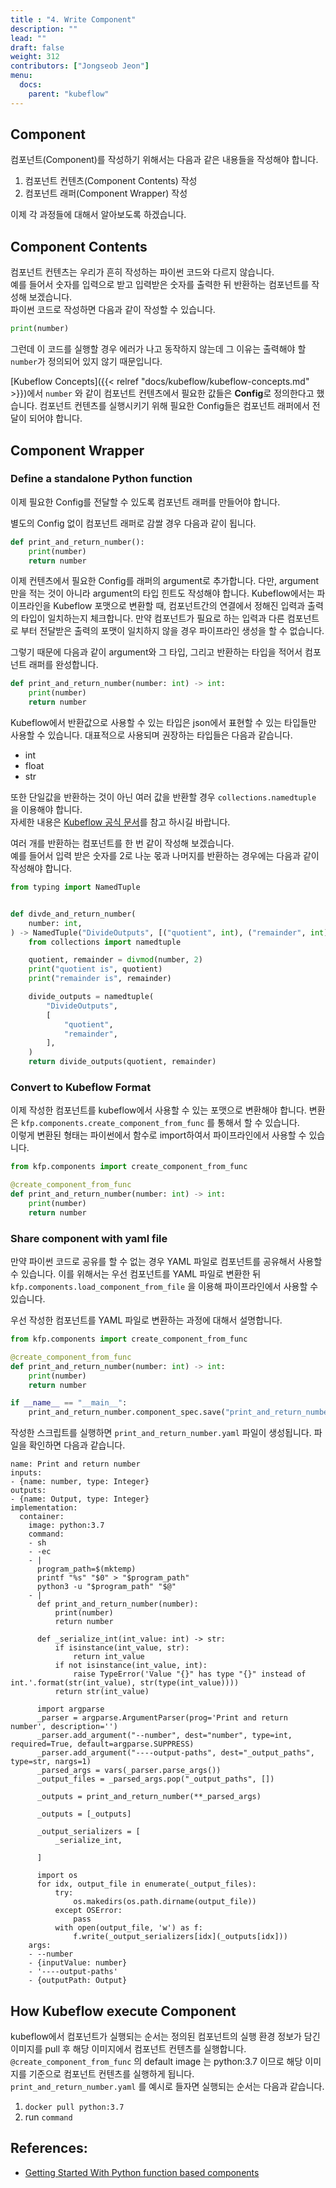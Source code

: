 ```yaml
---
title : "4. Write Component"
description: ""
lead: ""
draft: false
weight: 312
contributors: ["Jongseob Jeon"]
menu:
  docs:
    parent: "kubeflow"
---
```



## Component

컴포넌트(Component)를 작성하기 위해서는 다음과 같은 내용들을 작성해야 합니다.

1. 컴포넌트 컨텐츠(Component Contents) 작성
2. 컴포넌트 래퍼(Component Wrapper) 작성

이제 각 과정들에 대해서 알아보도록 하겠습니다.

## Component Contents

컴포넌트 컨텐츠는 우리가 흔히 작성하는 파이썬 코드와 다르지 않습니다.  
예를 들어서 숫자를 입력으로 받고 입력받은 숫자를 출력한 뒤 반환하는 컴포넌트를 작성해 보겠습니다.  
파이썬 코드로 작성하면 다음과 같이 작성할 수 있습니다.

```python
print(number)
```

그런데 이 코드를 실행할 경우 에러가 나고 동작하지 않는데 그 이유는 출력해야 할 `number`가 정의되어 있지 않기 때문입니다.

[Kubeflow Concepts]({{< relref "docs/kubeflow/kubeflow-concepts.md" >}})에서 `number` 와 같이 컴포넌트 컨텐츠에서 필요한 값들은 **Config**로 정의한다고 했습니다. 컴포넌트 컨텐츠를 실행시키기 위해 필요한 Config들은 컴포넌트 래퍼에서 전달이 되어야 합니다.

## Component Wrapper

### Define a standalone Python function

이제 필요한 Config를 전달할 수 있도록 컴포넌트 래퍼를 만들어야 합니다.

별도의 Config 없이 컴포넌트 래퍼로 감쌀 경우 다음과 같이 됩니다.

```python
def print_and_return_number():
    print(number)
    return number
```

이제 컨텐츠에서 필요한 Config를 래퍼의 argument로 추가합니다. 다만, argument 만을 적는 것이 아니라 argument의 타입 힌트도 작성해야 합니다. Kubeflow에서는 파이프라인을 Kubeflow 포맷으로 변환할 때, 컴포넌트간의 연결에서 정해진 입력과 출력의 타입이 일치하는지 체크합니다. 만약 컴포넌트가 필요로 하는 입력과 다른 컴포넌트로 부터 전달받은 출력의 포맷이 일치하지 않을 경우 파이프라인 생성을 할 수 없습니다.

그렇기 때문에 다음과 같이 argument와 그 타입, 그리고 반환하는 타입을 적어서 컴포넌트 래퍼를 완성합니다.

```python
def print_and_return_number(number: int) -> int:
    print(number)
    return number
```

Kubeflow에서 반환값으로 사용할 수 있는 타입은 json에서 표현할 수 있는 타입들만 사용할 수 있습니다. 대표적으로 사용되며 권장하는 타입들은 다음과 같습니다.

- int
- float
- str

또한 단일값을 반환하는 것이 아닌 여러 값을 반환할 경우 `collections.namedtuple` 을 이용해야 합니다.  
자세한 내용은 [Kubeflow 공식 문서](https://www.kubeflow.org/docs/components/pipelines/sdk/python-function-components/#passing-parameters-by-value)를 참고 하시길 바랍니다.  

여러 개를 반환하는 컴포넌트를 한 번 같이 작성해 보겠습니다.  
예를 들어서 입력 받은 숫자를 2로 나눈 몫과 나머지를 반환하는 경우에는 다음과 같이 작성해야 합니다.

```python
from typing import NamedTuple


def divde_and_return_number(
    number: int,
) -> NamedTuple("DivideOutputs", [("quotient", int), ("remainder", int)]):
    from collections import namedtuple

    quotient, remainder = divmod(number, 2)
    print("quotient is", quotient)
    print("remainder is", remainder)

    divide_outputs = namedtuple(
        "DivideOutputs",
        [
            "quotient",
            "remainder",
        ],
    )
    return divide_outputs(quotient, remainder)
```

### Convert to Kubeflow Format

이제 작성한 컴포넌트를 kubeflow에서 사용할 수 있는 포맷으로 변환해야 합니다. 변환은 `kfp.components.create_component_from_func` 를 통해서 할 수 있습니다.  
이렇게 변환된 형태는 파이썬에서 함수로 import하여서 파이프라인에서 사용할 수 있습니다.

```python
from kfp.components import create_component_from_func

@create_component_from_func
def print_and_return_number(number: int) -> int:
    print(number)
    return number
```

### Share component with yaml file

만약 파이썬 코드로 공유를 할 수 없는 경우 YAML 파일로 컴포넌트를 공유해서 사용할 수 있습니다.
이를 위해서는 우선 컴포넌트를 YAML 파일로 변환한 뒤 `kfp.components.load_component_from_file` 을 이용해 파이프라인에서 사용할 수 있습니다.

우선 작성한 컴포넌트를 YAML 파일로 변환하는 과정에 대해서 설명합니다.

```python
from kfp.components import create_component_from_func

@create_component_from_func
def print_and_return_number(number: int) -> int:
    print(number)
    return number

if __name__ == "__main__":
    print_and_return_number.component_spec.save("print_and_return_number.yaml")
```

작성한 스크립트를 실행하면 `print_and_return_number.yaml` 파일이 생성됩니다. 파일을 확인하면 다음과 같습니다.

```text
name: Print and return number
inputs:
- {name: number, type: Integer}
outputs:
- {name: Output, type: Integer}
implementation:
  container:
    image: python:3.7
    command:
    - sh
    - -ec
    - |
      program_path=$(mktemp)
      printf "%s" "$0" > "$program_path"
      python3 -u "$program_path" "$@"
    - |
      def print_and_return_number(number):
          print(number)
          return number

      def _serialize_int(int_value: int) -> str:
          if isinstance(int_value, str):
              return int_value
          if not isinstance(int_value, int):
              raise TypeError('Value "{}" has type "{}" instead of int.'.format(str(int_value), str(type(int_value))))
          return str(int_value)

      import argparse
      _parser = argparse.ArgumentParser(prog='Print and return number', description='')
      _parser.add_argument("--number", dest="number", type=int, required=True, default=argparse.SUPPRESS)
      _parser.add_argument("----output-paths", dest="_output_paths", type=str, nargs=1)
      _parsed_args = vars(_parser.parse_args())
      _output_files = _parsed_args.pop("_output_paths", [])

      _outputs = print_and_return_number(**_parsed_args)

      _outputs = [_outputs]

      _output_serializers = [
          _serialize_int,

      ]

      import os
      for idx, output_file in enumerate(_output_files):
          try:
              os.makedirs(os.path.dirname(output_file))
          except OSError:
              pass
          with open(output_file, 'w') as f:
              f.write(_output_serializers[idx](_outputs[idx]))
    args:
    - --number
    - {inputValue: number}
    - '----output-paths'
    - {outputPath: Output}
```

## How Kubeflow execute Component

kubeflow에서 컴포넌트가 실행되는 순서는 정의된 컴포넌트의 실행 환경 정보가 담긴 이미지를 pull 후 해당 이미지에서 컴포넌트 컨텐츠를 실행합니다.  
`@create_component_from_func` 의 default image 는 python:3.7 이므로 해당 이미지를 기준으로 컴포넌트 컨텐츠를 실행하게 됩니다.  
`print_and_return_number.yaml` 를 예시로 들자면 실행되는 순서는 다음과 같습니다.

1. `docker pull python:3.7`
2. run `command`

## References:

- [Getting Started With Python function based components](https://www.kubeflow.org/docs/components/pipelines/sdk/python-function-components/#getting-started-with-python-function-based-components)
